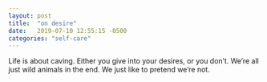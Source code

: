 ```yaml
---
layout: post
title:  "on desire"
date:   2019-07-10 12:55:15 -0500
categories: "self-care"
---
```


Life is about caving. Either you give into your desires, or you don’t. We’re all just wild animals in the end. We just like to pretend we’re not.
